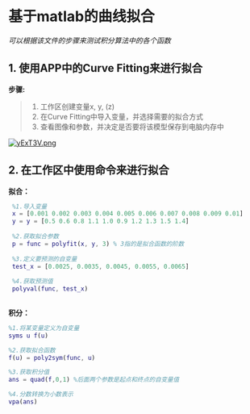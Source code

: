 # 基于matlab的曲线拟合

*可以根据该文件的步骤来测试积分算法中的各个函数*

## 1. 使用APP中的Curve Fitting来进行拟合

**步骤:**

> 1. 工作区创建变量x, y, (z)
> 2. 在Curve Fitting中导入变量，并选择需要的拟合方式
> 3. 查看图像和参数，并决定是否要将该模型保存到电脑内存中

[![yExT3V.png](https://s3.ax1x.com/2021/01/31/yExT3V.png)](https://imgchr.com/i/yExT3V)



## 2. 在工作区中使用命令来进行拟合

**拟合：**

```matlab
 %1.导入变量
 x = [0.001 0.002 0.003 0.004 0.005 0.006 0.007 0.008 0.009 0.01]
 y = y = [0.5 0.6 0.8 1.1 1.0 0.9 1.2 1.3 1.5 1.4]
 
 %2.获取拟合参数
 p = func = polyfit(x, y, 3) % 3指的是拟合函数的阶数
 
 %3.定义要预测的自变量
 test_x = [0.0025, 0.0035, 0.0045, 0.0055, 0.0065]
 
 %4.获取预测值
 polyval(func, test_x)
 
```



**积分：**

```matlab
%1.将某变量定义为自变量
syms u f(u)

%2.获取拟合函数
f(u) = poly2sym(func, u)

%3.获取积分值
ans = quad(f,0,1) %后面两个参数是起点和终点的自变量值

%4.分数转换为小数表示
vpa(ans)
```


